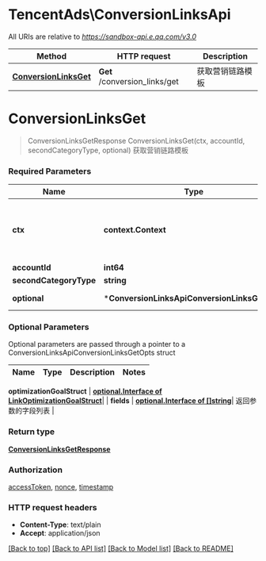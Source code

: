 # TencentAds\ConversionLinksApi

All URIs are relative to *https://sandbox-api.e.qq.com/v3.0*

Method | HTTP request | Description
------------- | ------------- | -------------
[**ConversionLinksGet**](ConversionLinksApi.md#ConversionLinksGet) | **Get** /conversion_links/get | 获取营销链路模板


# **ConversionLinksGet**
> ConversionLinksGetResponse ConversionLinksGet(ctx, accountId, secondCategoryType, optional)
获取营销链路模板

### Required Parameters

Name | Type | Description  | Notes
------------- | ------------- | ------------- | -------------
 **ctx** | **context.Context** | context for authentication, logging, cancellation, deadlines, tracing, etc.
  **accountId** | **int64**|  | 
  **secondCategoryType** | **string**|  | 
 **optional** | ***ConversionLinksApiConversionLinksGetOpts** | optional parameters | nil if no parameters

### Optional Parameters
Optional parameters are passed through a pointer to a ConversionLinksApiConversionLinksGetOpts struct

Name | Type | Description  | Notes
------------- | ------------- | ------------- | -------------


 **optimizationGoalStruct** | [**optional.Interface of LinkOptimizationGoalStruct**](LinkOptimizationGoalStruct.md)|  | 
 **fields** | [**optional.Interface of []string**](string.md)| 返回参数的字段列表 | 

### Return type

[**ConversionLinksGetResponse**](ConversionLinksGetResponse.md)

### Authorization

[accessToken](../README.md#accessToken), [nonce](../README.md#nonce), [timestamp](../README.md#timestamp)

### HTTP request headers

 - **Content-Type**: text/plain
 - **Accept**: application/json

[[Back to top]](#) [[Back to API list]](../README.md#documentation-for-api-endpoints) [[Back to Model list]](../README.md#documentation-for-models) [[Back to README]](../README.md)

